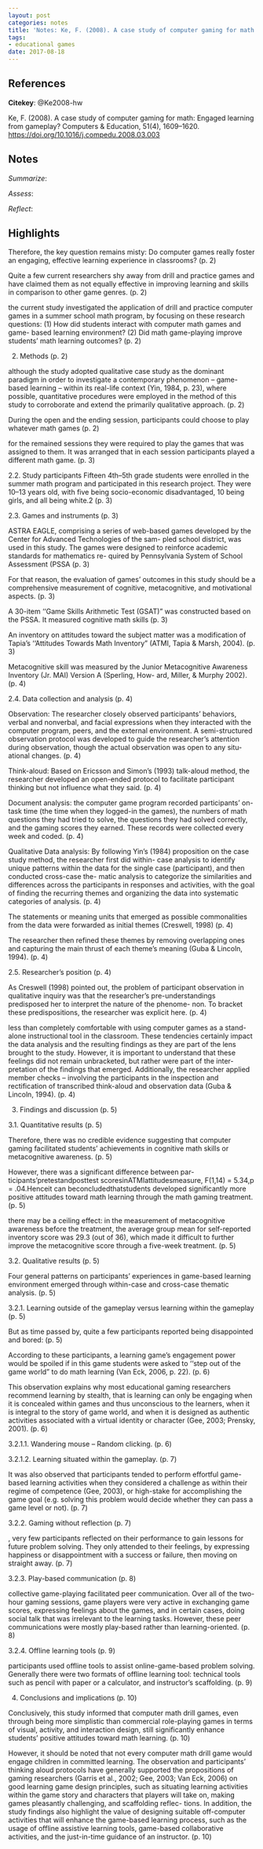 ```yaml
---
layout: post
categories: notes
title: 'Notes: Ke, F. (2008). A case study of computer gaming for math: Engaged learning from gameplay?'
tags:
- educational games
date: 2017-08-18
---
```


## References

**Citekey**: @Ke2008-hw

Ke, F. (2008). A case study of computer gaming for math: Engaged learning from gameplay? Computers & Education, 51(4), 1609–1620. https://doi.org/10.1016/j.compedu.2008.03.003

## Notes

*Summarize*: 

*Assess*:

*Reflect*:

## Highlights

Therefore, the key question remains misty: Do computer games really foster an engaging, effective learning experience in classrooms? (p. 2)

Quite a few current researchers shy away from drill and practice games and have claimed them as not equally effective in improving learning and skills in comparison to other game genres. (p. 2)

the current study investigated the application of drill and practice computer games in a summer school math program, by focusing on these research questions: (1) How did students interact with computer math games and game- based learning environment? (2) Did math game-playing improve students’ math learning outcomes? (p. 2)

2. Methods (p. 2)

although the study adopted qualitative case study as the dominant paradigm in order to investigate a contemporary phenomenon – game-based learning – within its real-life context (Yin, 1984, p. 23), where possible, quantitative procedures were employed in the method of this study to corroborate and extend the primarily qualitative approach. (p. 2)

During the open and the ending session, participants could choose to play whatever math games (p. 2)

for the remained sessions they were required to play the games that was assigned to them. It was arranged that in each session participants played a different math game. (p. 3)

2.2. Study participants Fifteen 4th–5th grade students were enrolled in the summer math program and participated in this research project. They were 10–13 years old, with five being socio-economic disadvantaged, 10 being girls, and all being white.2 (p. 3)

2.3. Games and instruments (p. 3)

ASTRA EAGLE, comprising a series of web-based games developed by the Center for Advanced Technologies of the sam- pled school district, was used in this study. The games were designed to reinforce academic standards for mathematics re- quired by Pennsylvania System of School Assessment (PSSA (p. 3)

For that reason, the evaluation of games’ outcomes in this study should be a comprehensive measurement of cognitive, metacognitive, and motivational aspects. (p. 3)

A 30-item ‘‘Game Skills Arithmetic Test (GSAT)” was constructed based on the PSSA. It measured cognitive math skills (p. 3)

An inventory on attitudes toward the subject matter was a modification of Tapia’s ‘‘Attitudes Towards Math Inventory” (ATMI, Tapia & Marsh, 2004). (p. 3)

Metacognitive skill was measured by the Junior Metacognitive Awareness Inventory (Jr. MAI) Version A (Sperling, How- ard, Miller, & Murphy 2002). (p. 4)

2.4. Data collection and analysis (p. 4)

Observation: The researcher closely observed participants’ behaviors, verbal and nonverbal, and facial expressions when they interacted with the computer program, peers, and the external environment. A semi-structured observation protocol was developed to guide the researcher’s attention during observation, though the actual observation was open to any situ- ational changes. (p. 4)

Think-aloud: Based on Ericsson and Simon’s (1993) talk-aloud method, the researcher developed an open-ended protocol to facilitate participant thinking but not influence what they said. (p. 4)

Document analysis: the computer game program recorded participants’ on-task time (the time when they logged-in the games), the numbers of math questions they had tried to solve, the questions they had solved correctly, and the gaming scores they earned. These records were collected every week and coded. (p. 4)

Qualitative Data analysis: By following Yin’s (1984) proposition on the case study method, the researcher first did within- case analysis to identify unique patterns within the data for the single case (participant), and then conducted cross-case the- matic analysis to categorize the similarities and differences across the participants in responses and activities, with the goal of finding the recurring themes and organizing the data into systematic categories of analysis. (p. 4)

The statements or meaning units that emerged as possible commonalities from the data were forwarded as initial themes (Creswell, 1998) (p. 4)

The researcher then refined these themes by removing overlapping ones and capturing the main thrust of each theme’s meaning (Guba & Lincoln, 1994). (p. 4)

2.5. Researcher’s position (p. 4)

As Creswell (1998) pointed out, the problem of participant observation in qualitative inquiry was that the researcher’s pre-understandings predisposed her to interpret the nature of the phenome- non. To bracket these predispositions, the researcher was explicit here. (p. 4)

less than completely comfortable with using computer games as a stand-alone instructional tool in the classroom. These tendencies certainly impact the data analysis and the resulting findings as they are part of the lens brought to the study. However, it is important to understand that these feelings did not remain unbracketed, but rather were part of the inter- pretation of the findings that emerged. Additionally, the researcher applied member checks – involving the participants in the inspection and rectification of transcribed think-aloud and observation data (Guba & Lincoln, 1994). (p. 4)

3. Findings and discussion (p. 5)

3.1. Quantitative results (p. 5)

Therefore, there was no credible evidence suggesting that computer gaming facilitated students’ achievements in cognitive math skills or metacognitive awareness. (p. 5)

However, there was a significant difference between par- ticipants’pretestandposttest scoresinATMIattitudesmeasure, F(1,14) = 5.34,p = .04.Henceit can beconcludedthatstudents developed significantly more positive attitudes toward math learning through the math gaming treatment. (p. 5)

there may be a ceiling effect: in the measurement of metacognitive awareness before the treatment, the average group mean for self-reported inventory score was 29.3 (out of 36), which made it difficult to further improve the metacognitive score through a five-week treatment. (p. 5)

3.2. Qualitative results (p. 5)

Four general patterns on participants’ experiences in game-based learning environment emerged through within-case and cross-case thematic analysis. (p. 5)

3.2.1. Learning outside of the gameplay versus learning within the gameplay (p. 5)

But as time passed by, quite a few participants reported being disappointed and bored: (p. 5)

According to these participants, a learning game’s engagement power would be spoiled if in this game students were asked to ‘‘step out of the game world” to do math learning (Van Eck, 2006, p. 22). (p. 6)

This observation explains why most educational gaming researchers recommend learning by stealth, that is learning can only be engaging when it is concealed within games and thus unconscious to the learners, when it is integral to the story of game world, and when it is designed as authentic activities associated with a virtual identity or character (Gee, 2003; Prensky, 2001). (p. 6)

3.2.1.1. Wandering mouse – Random clicking. (p. 6)

3.2.1.2. Learning situated within the gameplay. (p. 7)

It was also observed that participants tended to perform effortful game-based learning activities when they considered a challenge as within their regime of competence (Gee, 2003), or high-stake for accomplishing the game goal (e.g. solving this problem would decide whether they can pass a game level or not). (p. 7)

3.2.2. Gaming without reflection (p. 7)

, very few participants reflected on their performance to gain lessons for future problem solving. They only attended to their feelings, by expressing happiness or disappointment with a success or failure, then moving on straight away. (p. 7)

3.2.3. Play-based communication (p. 8)

collective game-playing facilitated peer communication. Over all of the two-hour gaming sessions, game players were very active in exchanging game scores, expressing feelings about the games, and in certain cases, doing social talk that was irrelevant to the learning tasks. However, these peer communications were mostly play-based rather than learning-oriented. (p. 8)

3.2.4. Offline learning tools (p. 9)

participants used offline tools to assist online-game-based problem solving. Generally there were two formats of offline learning tool: technical tools such as pencil with paper or a calculator, and instructor’s scaffolding. (p. 9)

4. Conclusions and implications (p. 10)

Conclusively, this study informed that computer math drill games, even through being more simplistic than commercial role-playing games in terms of visual, activity, and interaction design, still significantly enhance students’ positive attitudes toward math learning. (p. 10)

However, it should be noted that not every computer math drill game would engage children in committed learning. The observation and participants’ thinking aloud protocols have generally supported the propositions of gaming researchers (Garris et al., 2002; Gee, 2003; Van Eck, 2006) on good learning game design principles, such as situating learning activities within the game story and characters that players will take on, making games pleasantly challenging, and scaffolding reflec- tions. In addition, the study findings also highlight the value of designing suitable off-computer activities that will enhance the game-based learning process, such as the usage of offline assistive learning tools, game-based collaborative activities, and the just-in-time guidance of an instructor. (p. 10)
